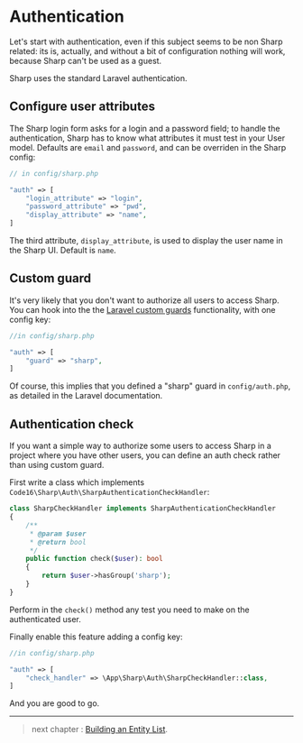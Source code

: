 # Authentication

Let's start with authentication, even if this subject seems to be non Sharp related: its is, actually, and without a bit of configuration nothing will work, because Sharp can't be used as a guest.

Sharp uses the standard Laravel authentication.

## Configure user attributes

The Sharp login form asks for a login and a password field; to handle the authentication, Sharp has to know what attributes it must test in your User model. Defaults are `email` and `password`, and can be overriden in the Sharp config:

```php
// in config/sharp.php

"auth" => [
    "login_attribute" => "login",
    "password_attribute" => "pwd",
    "display_attribute" => "name",
]
```

The third attribute, `display_attribute`, is used to display the user name in the Sharp UI. Default is `name`.

## Custom guard

It's very likely that you don't want to authorize all users to access Sharp. You can hook into the the [Laravel custom guards](https://laravel.com/docs/5.4/authentication#adding-custom-guards) functionality, with one config key:

```php
//in config/sharp.php

"auth" => [
    "guard" => "sharp",
]
```

Of course, this implies that you defined a "sharp" guard in `config/auth.php`, as detailed in the Laravel documentation.

## Authentication check

If you want a simple way to authorize some users to access Sharp in a project where you have other users, you can define an auth check rather than using custom guard.

First write a class which implements `Code16\Sharp\Auth\SharpAuthenticationCheckHandler`:

```php
class SharpCheckHandler implements SharpAuthenticationCheckHandler
{
    /**
     * @param $user
     * @return bool
     */
    public function check($user): bool
    {
        return $user->hasGroup('sharp');
    }
}
```

Perform in the `check()` method any test you need to make on the authenticated user.

Finally enable this feature adding a config key:

```php
//in config/sharp.php

"auth" => [
    "check_handler" => \App\Sharp\Auth\SharpCheckHandler::class,
]
```

And you are good to go.

---

> next chapter : [Building an Entity List](building-entity-list.md).
